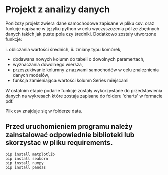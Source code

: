 # Projekt z analizy danych

Poniższy projekt zwiera dane samochodowe zapisane w pliku csv. oraz funkcje napisane w języku python w celu 
wyczyszczenia pól ze zbędnych danych takich jak puste pola czy średniki. Dodatkowo zostały utworzone funkcje:

i. obliczania wartości średnich, 
ii. zmiany typu komórek, 
- dodawana nowych kolumn do tabeli o dowolnych paramertach, 
- wyznaczania dowolnego wiersza,
- przeszukiwanie kolumny z nazwami samochodów w celu znaleznienia danych modelów,
- funkcja zamieniająca wartości kolumn Series miejscami

W ostatnim etapie podane funkcje zostały wykorzystane do przedstawienia danych na wykresach które zostaja zapisane do folderu 'charts' w formacie pdf.

Plik csv znajduje się w folderze data.

## Przed uruchomieniem programu należy zainstalować odpowiednie biblioteki lub skorzystac w pliku requirements.
````
pip install matplotlib
pip install seaborn
pip install numpy
pip install pandas
````
